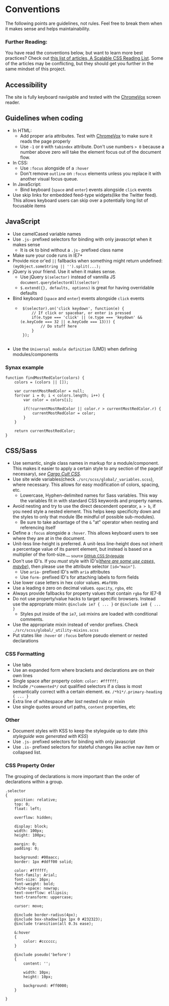 # Conventions

The following points are guidelines, not rules. Feel free to break them when it makes sense and helps maintainability.


### Further Reading:

You have read the conventions below, but want to learn more best practices? Check out [this list of articles, A Scalable CSS Reading List](https://github.com/davidtheclark/scalable-css-reading-list). Some of the articles may be conflicting, but they should get you further in the same mindset of this project.


## Accessibility

The site is fully keyboard navigable and tested with the [ChromeVox](http://www.chromevox.com/) screen reader.

## Guidelines when coding

 - In HTML:
 	 - Add proper aria attributes. Test with [ChromeVox](http://www.chromevox.com/) to make sure it reads the page properly
 	 - Use `-1` or `0` with `tabindex` attribute. Don't use numbers `> 0` because a number above zero will take the element focus out of the document flow.
 - In CSS:
 	 - Use `:focus` alongside of a `:hover`
 	 - Don't remove `outline` on `:focus` elements unless you replace it with another visual focus queue.
 - In JavaScript:
 	 - Bind keyboard (`space` and `enter`) events alongside `click` events
 - Use skip links for embedded feed-type widgets(like the Twitter feed). This allows keyboard users can skip over a potentially long list of focusable items


## JavaScript

 - Use camelCased variable names
 - Use `.js-` prefixed selectors for binding with only javascript when it makes sense
 	 - It is ok to bind without a `.js-` prefixed class name
 - Make sure your code runs in IE7+
 - Provide nice or'ed `||` fallbacks when something might return undefined: `(myObject.someString || '').split(...);`
 - jQuery is your friend. Use it when it makes sense.
 	 - Use jQuery `$(selector)` instead of vannilla JS `document.querySelectorAll(selector)`
 	 - `$.extend({}, defaults, options)` is great for having overridable defaults
 - Bind keyboard (`space` and `enter`) events alongside `click` events
 	 - ```
 		$(selector).on('click keydown', function(e) {
		 	// If click or spacebar, or enter is pressed
		 	if(e.type === 'click' || (e.type === 'keydown' && (e.keyCode === 32 || e.keyCode === 13))) {
		 		// Do stuff here
		 	}
		});
	 ```
 - Use the `Universal module definition` (UMD) when defining modules/components

### Synax example

```
function findMostRedColor(colors) {
	colors = (colors || []);

	var currentMostRedColor = null;
	for(var i = 0; i < colors.length; i++) {
		var color = colors[i];

		if(!currentMostRedColor || color.r > currentMostRedColor.r) {
			currentMostRedColor = color;
		}
	}

	return currentMostRedColor;
}

```


## CSS/Sass

 - Use semantic, single class names in markup for a module/component. This makes it easier to apply a certain style to any section of the page(if necessary), *see [Cargo Cult CSS](http://www.kapowaz.net/articles/cargo-cult-css)*. 
 - Use site wide variables(check `./src/scss/global/_variables.scss`), where necessary. This allows for easy modification of colors, spacing, etc.
 	 - Lowercase, Hyphen-delimited names for Sass variables. This way the variables fit in with standard CSS keywords and property names.
 - Avoid nesting and try to use the direct descendent operator, `a > b`, if you need style a nested element. This helps keep specificity down and the styles to only that module (Be mindful of possible sub-modules).
 	 - Be sure to take advantage of the `&` "at" operator when nesting and referencing itself
 - Define a `:focus` alongside a `:hover`. This allows keyboard users to see where they are at in the document.
 - Unit-less line-height is preferred. A unit-less line-height does not inherit a percentage value of its parent element, but instead is based on a multiplier of the font-size.<sub>— source [GitHub CSS Styleguide](https://github.com/styleguide/css)</sub>
 - Don't use ID's. If you *must* style with ID's(*[there are some use cases, maybe](http://www.webdirections.org/blog/in-defense-of-the-humble-id-attribute/)*), then please use the attribute selector `[id="main"]`.
 	 - Use `aria-` prefixed ID's with `aria` attributes
 	 - Use  `form-` prefixed ID's for attaching labels to form fields
 - Use lower case letters in hex color values. `#6af89b`
 - Use a leading `0` zero on decimal values. `opacity`, `rgba`, etc
 - Always provide fallbacks for property values that contain `rgba` for IE7-8
 - Do not use property/value hacks to target specific browsers. Instead use the appropriate mixin: `@include ie7 { ... }` or `@include ie8 { ... }`
 	 - Styles put inside of the `ie7`, `ie8` mixins are loaded with conditional comments.
 - Use the appropriate mixin instead of vendor prefixes. Check `./src/scss/global/_utility-mixins.scss`
 - Put states like `:hover` or `:focus` before pseudo element or nested declarations


### CSS Formatting

 - Use tabs
 - Use an expanded form where brackets and declarations are on their own lines
 - Single space after property colon: `color: #ffffff;`
 - Include `/*commented*/` out qualified selectors if a class is most semantically correct with a certain element. ex. `/*h1*/.primary-heading { ... }`
 - Extra line of whitespace after *last* nested rule or mixin
 - Use single quotes around url paths, `content` properties, etc

### Other

 - Document styles with KSS to keep the styleguide up to date (*this styleguide was generated with KSS*)
 - Use `.js-` prefixed selectors for binding with only javascript
 - Use `.is-` prefixed selectors for stateful changes like active nav item or collapsed list.

### CSS Property Order

The grouping of declarations is more important than the order of declarations within a group.


```
.selector
{
	position: relative;
	top: 0;
	float: left;

	overflow: hidden;

	display: block;
	width: 100px;
	height: 100px;

	margin: 0;
	padding: 0;

	background: #00aacc;
	border: 1px #ddff00 solid;

	color: #ffffff;
	font-family: Arial;
	font-size: 16px;
	font-weight: bold;
	white-space: nowrap;
	text-overflow: ellipsis;
	text-transform: uppercase;

	cursor: move;

	@include border-radius(4px);
	@include box-shadow(1px 1px 0 #232323);
	@include transition(all 0.3s ease);

	&:hover
	{
		color: #cccccc;
	}

	@include pseudo('before')
	{
		content: '';

		width: 10px;
		height: 10px;

		background: #ff0000;
	}
	
}
```
